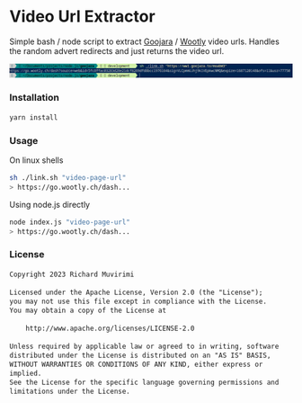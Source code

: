 # Video Url Extractor

Simple bash / node script to extract  [Goojara](https://goojara.ch) / [Wootly](https://go.wootly.ch) video urls. Handles the random advert redirects and just returns the video url.

![Terminal Shot](./screenshots/shot-1.png)

### Installation

```bash
yarn install
```

### Usage

On linux shells
```bash
sh ./link.sh "video-page-url"
> https://go.wootly.ch/dash...
```

Using node.js directly
```bash
node index.js "video-page-url"
> https://go.wootly.ch/dash...
```

### License

```license
Copyright 2023 Richard Muvirimi

Licensed under the Apache License, Version 2.0 (the "License");
you may not use this file except in compliance with the License.
You may obtain a copy of the License at

    http://www.apache.org/licenses/LICENSE-2.0

Unless required by applicable law or agreed to in writing, software
distributed under the License is distributed on an "AS IS" BASIS,
WITHOUT WARRANTIES OR CONDITIONS OF ANY KIND, either express or implied.
See the License for the specific language governing permissions and
limitations under the License.
```
